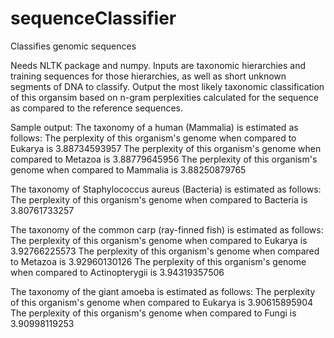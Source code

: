 sequenceClassifier
==================

Classifies genomic sequences

Needs NLTK package and numpy. 
Inputs are taxonomic hierarchies and training sequences for those hierarchies, 
as well as short unknown segments of DNA to classify.
Output the most likely taxonomic classification of this organsim based on n-gram 
perplexities calculated for the sequence as compared to the reference sequences.

Sample output:
The taxonomy of a human (Mammalia) is estimated as follows: 
The perplexity of this organism's genome when compared to Eukarya is 3.88734593957
The perplexity of this organism's genome when compared to Metazoa is 3.88779645956
The perplexity of this organism's genome when compared to Mammalia is 3.88250879765

The taxonomy of Staphylococcus aureus (Bacteria) is estimated as follows: 
The perplexity of this organism's genome when compared to Bacteria is 3.80761733257

The taxonomy of the common carp (ray-finned fish) is estimated as follows: 
The perplexity of this organism's genome when compared to Eukarya is 3.92766225573
The perplexity of this organism's genome when compared to Metazoa is 3.92960130126
The perplexity of this organism's genome when compared to Actinopterygii is 3.94319357506

The taxonomy of the giant amoeba is estimated as follows: 
The perplexity of this organism's genome when compared to Eukarya is 3.90615895904
The perplexity of this organism's genome when compared to Fungi is 3.90998119253